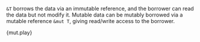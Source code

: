 `&T` borrows the data via an immutable reference, and the borrower can read the
data but not modify it. Mutable data can be mutably borrowed via a mutable
reference `&mut T`, giving read/write access to the borrower.

{mut.play}
